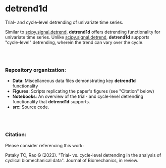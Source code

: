 # detrend1d
Trial- and cycle-level detrending of univariate time series.

Similar to [scipy.signal.detrend](https://docs.scipy.org/doc/scipy/reference/generated/scipy.signal.detrend.html), **detrend1d** offers detrending functionality for univariate time series. Unlike [scipy.signal.detrend](https://docs.scipy.org/doc/scipy/reference/generated/scipy.signal.detrend.html), **detrend1d** supports "cycle-level" detrending, wherein the trend can vary over the cycle.

<br>
<br>

### Repository organization:

- **Data**: Miscellaneous data files demonstrating key **detrend1d** functionality
- **Figures**: Scripts replicating the paper's figures (see "Citation" below)
- **Notebooks**: An overview of the trial- and cycle-level detrending functionality that **detrend1d** supports.
- **src**: Source code.

<br>
<br>

### Citation:

Please consider referencing this work:

Pataky TC, Rao G (2023). "Trial- vs. cycle-level detrending in the analysis of cyclical biomechanical data". Journal of Biomechanics, in review.
